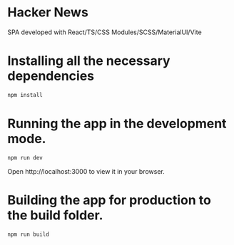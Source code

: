 # Hacker News

SPA developed with React/TS/CSS Modules/SCSS/MaterialUI/Vite

# Installing all the necessary dependencies

```bash
npm install
```

# Running the app in the development mode. 
```bash
npm run dev
```
Open http://localhost:3000 to view it in your browser.

# Building the app for production to the build folder.
```bash
npm run build
```
